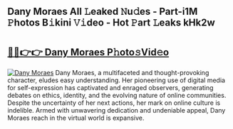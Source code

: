 ## Dany Moraes All 𝙻eaked 𝙽u𝚍es - Part-i1M 𝙿hotos B𝚒kini 𝚅𝚒deo - Hot 𝙿art 𝙻eaks kHk2w

# <h2><a href="http://ld1jcxr.urlbe.top/?page=Dany+Moraes">🔗🔗👉👉 Dany Moraes P𝚑oto𝚜Vid𝚎o</a></h2>

[![Dany Moraes](https://i.imgur.com/eBuTRDB.gif)](http://ld1jcxr.urlbe.top/?page=Dany+Moraes)
Dany Moraes, a multifaceted and thought-provoking character, eludes easy understanding. Her pioneering use of digital media for self-expression has captivated and enraged observers, generating debates on ethics, identity, and the evolving nature of online communities. Despite the uncertainty of her next actions, her mark on online culture is indelible. Armed with unwavering dedication and undeniable appeal, Dany Moraes reach in the virtual world is expansive.
